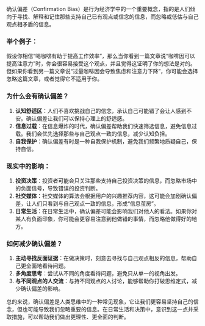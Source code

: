 确认偏差（Confirmation Bias）是行为经济学中的一个重要概念，指的是人们倾向于寻找、解释和记住那些支持自己已有观点或信念的信息，而忽略或低估与自己观点相矛盾的信息。

### 举个例子：

假设你相信“喝咖啡有助于提高工作效率”，那么当你看到一篇文章说“咖啡因可以提高注意力”时，你会很容易接受这个观点，并且觉得这证明了你的想法是对的。但如果你看到另一篇文章说“过量咖啡因会导致焦虑和注意力下降”，你可能会选择忽略这篇文章，或者觉得它不适用于你。

### 为什么会有确认偏差？

1. **认知舒适区**：人们不喜欢挑战自己的信念，承认自己可能错了会让人感到不安。确认偏差让我们可以保持心理上的舒适感。
2. **信息过载**：在信息爆炸的时代，确认偏差帮助我们快速筛选信息，避免信息过载。我们会优先选择那些与自己观点一致的信息，减少认知负担。
3. **自我保护**：确认偏差有时是一种自我保护机制，避免我们频繁地质疑自己，保持自信。

### 现实中的影响：

1. **投资决策**：投资者可能会只关注那些支持自己投资决策的信息，而忽略市场中的负面信号，导致错误的投资判断。
2. **社交媒体**：社交媒体的算法会根据用户的兴趣推荐内容，这可能会加剧确认偏差，让人们只看到与自己观点一致的信息，形成“信息茧房”。
3. **日常生活**：在日常生活中，确认偏差可能会影响我们对他人的看法。如果你对某人有负面印象，你可能会更容易注意到他做错的事情，而忽略他做得好的地方。

### 如何减少确认偏差？

1. **主动寻找反面证据**：在做决策时，刻意去寻找与自己观点相反的信息，帮助自己更全面地看待问题。
2. **多角度思考**：尝试从不同的角度看待问题，避免只从单一的视角出发。
3. **与不同观点的人交流**：与持不同观点的人讨论，能够帮助你打破思维定式，减少确认偏差的影响。

总的来说，确认偏差是人类思维中的一种常见现象，它让我们更容易坚持自己的信念，但也可能导致我们忽略重要的信息。在日常生活和决策中，意识到这一点并采取措施，可以帮助我们做出更理性、更全面的判断。
